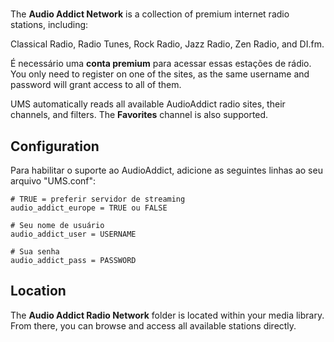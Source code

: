 #

The **Audio Addict Network** is a collection of premium internet radio stations, including:

Classical Radio, Radio Tunes, Rock Radio, Jazz Radio, Zen Radio, and DI.fm.

É necessário uma **conta premium**  para acessar essas estações de rádio. You only need to register on one of the sites, as the same username and password will grant access to all of them.

UMS automatically reads all available AudioAddict radio sites, their channels, and filters. The **Favorites** channel is also supported.

## Configuration

Para habilitar o suporte ao AudioAddict, adicione as seguintes linhas ao seu arquivo "UMS.conf":

```
# TRUE = preferir servidor de streaming
audio_addict_europe = TRUE ou FALSE

# Seu nome de usuário
audio_addict_user = USERNAME

# Sua senha
audio_addict_pass = PASSWORD
```

## Location

The **Audio Addict Radio Network** folder is located within your media library. From there, you can browse and access all available stations directly.
